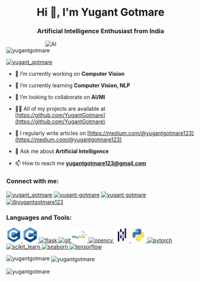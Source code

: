 <h1 align="center">Hi 👋, I'm Yugant Gotmare</h1>
<h3 align="center">Artificial Intelligence Enthusiast from India</h3>
<img align="right" alt="AI" width="400" src="https://cdn.dribbble.com/users/205964/screenshots/6002888/scene-1-drib.gif>

<p align="left"> <img src="https://komarev.com/ghpvc/?username=yugantgotmare&label=Profile%20views&color=0e75b6&style=flat" alt="yugantgotmare" /> </p>

<p align="left"> <a href="https://twitter.com/yugant_gotmare" target="blank"><img src="https://img.shields.io/twitter/follow/yugant_gotmare?logo=twitter&style=for-the-badge" alt="yugant_gotmare" /></a> </p>

- 🔭 I’m currently working on **Computer Vision**

- 🌱 I’m currently learning **Computer Vision, NLP**

- 👯 I’m looking to collaborate on **AI/Ml**

- 👨‍💻 All of my projects are available at [https://github.com/YugantGotmare](https://github.com/YugantGotmare)

- 📝 I regularly write articles on [https://medium.com/@yugantgotmare123](https://medium.com/@yugantgotmare123)

- 💬 Ask me about **Artificial Intelligence**

- 📫 How to reach me **yugantgotmare123@gmail.com**

<h3 align="left">Connect with me:</h3>
<p align="left">
<a href="https://twitter.com/yugant_gotmare" target="blank"><img align="center" src="https://raw.githubusercontent.com/rahuldkjain/github-profile-readme-generator/master/src/images/icons/Social/twitter.svg" alt="yugant_gotmare" height="30" width="40" /></a>
<a href="https://linkedin.com/in/yugant-gotmare" target="blank"><img align="center" src="https://raw.githubusercontent.com/rahuldkjain/github-profile-readme-generator/master/src/images/icons/Social/linked-in-alt.svg" alt="yugant-gotmare" height="30" width="40" /></a>
<a href="https://kaggle.com/yugant gotmare" target="blank"><img align="center" src="https://raw.githubusercontent.com/rahuldkjain/github-profile-readme-generator/master/src/images/icons/Social/kaggle.svg" alt="yugant gotmare" height="30" width="40" /></a>
<a href="https://medium.com/@yugantgotmare123" target="blank"><img align="center" src="https://raw.githubusercontent.com/rahuldkjain/github-profile-readme-generator/master/src/images/icons/Social/medium.svg" alt="@yugantgotmare123" height="30" width="40" /></a>
</p>

<h3 align="left">Languages and Tools:</h3>
<p align="left"> <a href="https://www.cprogramming.com/" target="_blank" rel="noreferrer"> <img src="https://raw.githubusercontent.com/devicons/devicon/master/icons/c/c-original.svg" alt="c" width="40" height="40"/> </a> <a href="https://www.w3schools.com/cpp/" target="_blank" rel="noreferrer"> <img src="https://raw.githubusercontent.com/devicons/devicon/master/icons/cplusplus/cplusplus-original.svg" alt="cplusplus" width="40" height="40"/> </a> <a href="https://flask.palletsprojects.com/" target="_blank" rel="noreferrer"> <img src="https://www.vectorlogo.zone/logos/pocoo_flask/pocoo_flask-icon.svg" alt="flask" width="40" height="40"/> </a> <a href="https://git-scm.com/" target="_blank" rel="noreferrer"> <img src="https://www.vectorlogo.zone/logos/git-scm/git-scm-icon.svg" alt="git" width="40" height="40"/> </a> <a href="https://www.mysql.com/" target="_blank" rel="noreferrer"> <img src="https://raw.githubusercontent.com/devicons/devicon/master/icons/mysql/mysql-original-wordmark.svg" alt="mysql" width="40" height="40"/> </a> <a href="https://opencv.org/" target="_blank" rel="noreferrer"> <img src="https://www.vectorlogo.zone/logos/opencv/opencv-icon.svg" alt="opencv" width="40" height="40"/> </a> <a href="https://pandas.pydata.org/" target="_blank" rel="noreferrer"> <img src="https://raw.githubusercontent.com/devicons/devicon/2ae2a900d2f041da66e950e4d48052658d850630/icons/pandas/pandas-original.svg" alt="pandas" width="40" height="40"/> </a> <a href="https://www.python.org" target="_blank" rel="noreferrer"> <img src="https://raw.githubusercontent.com/devicons/devicon/master/icons/python/python-original.svg" alt="python" width="40" height="40"/> </a> <a href="https://pytorch.org/" target="_blank" rel="noreferrer"> <img src="https://www.vectorlogo.zone/logos/pytorch/pytorch-icon.svg" alt="pytorch" width="40" height="40"/> </a> <a href="https://scikit-learn.org/" target="_blank" rel="noreferrer"> <img src="https://upload.wikimedia.org/wikipedia/commons/0/05/Scikit_learn_logo_small.svg" alt="scikit_learn" width="40" height="40"/> </a> <a href="https://seaborn.pydata.org/" target="_blank" rel="noreferrer"> <img src="https://seaborn.pydata.org/_images/logo-mark-lightbg.svg" alt="seaborn" width="40" height="40"/> </a> <a href="https://www.tensorflow.org" target="_blank" rel="noreferrer"> <img src="https://www.vectorlogo.zone/logos/tensorflow/tensorflow-icon.svg" alt="tensorflow" width="40" height="40"/> </a> </p>

<p><img align="left" src="https://github-readme-stats.vercel.app/api/top-langs?username=yugantgotmare&show_icons=true&locale=en&layout=compact" alt="yugantgotmare" /></p>

<p>&nbsp;<img align="center" src="https://github-readme-stats.vercel.app/api?username=yugantgotmare&show_icons=true&locale=en" alt="yugantgotmare" /></p>

<p><img align="center" src="https://github-readme-streak-stats.herokuapp.com/?user=yugantgotmare&" alt="yugantgotmare" /></p>
